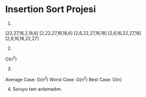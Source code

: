 # Insertion Sort Projesi
1.

[22,27,16,2,18,6]
[2,22,27,16,18,6]
[2,6,22,27,16,18]
[2,6,16,22,27,18]
[2,6,16,18,22,27]

2.

O(n<sup>2</sup>)

3.

Average Case: O(n<sup>2</sup>)
Worst Case: O(n<sup>2</sup>)
Best Case: O(n)

4. Soruyu tam anlamadım. 
